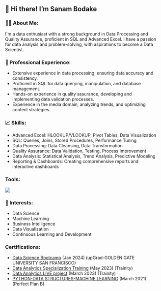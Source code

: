 ## 👋 Hi there! I’m Sanam Bodake

<!--
**SanamBodake/SanamBodake** is a ✨ _special_ ✨ repository because its `README.md` (this file) appears on your GitHub profile.

Here are some ideas to get you started: -->
### 🤵‍♀️ About Me:

I'm a data enthusiast with a strong background in Data Processing and Quality Assurance, proficient in SQL and Advanced Excel. I have a passion for data analysis and problem-solving, with aspirations to become a Data Scientist.

### 💼 Professional Experience:
- Extensive experience in data processing, ensuring data accuracy and consistency.
- Proficient in SQL for data querying, manipulation, and database management.
- Hands-on experience in quality assurance, developing and implementing data validation processes.
- Experience in the media domain, analyzing trends, and optimizing content strategies.

### 📈 Skills:
- Advanced Excel: HLOOKUP/VLOOKUP, Pivot Tables, Data Visualization
- SQL: Queries, Joins, Stored Procedures, Performance Tuning
- Data Processing: Data Cleansing, Data Transformation
- Quality Assurance: Data Validation, Testing, Process Improvement
- Data Analysis: Statistical Analysis, Trend Analysis, Predictive Modeling
- Reporting & Dashboards: Creating comprehensive reports and interactive dashboards

### Tools:

![](https://go-skill-icons.vercel.app/api/icons?i=excel,mysql,sqlserver,python,tableau,numpy,pandas,matplotlib,scikitlearn,mongodb)


### 🚀 Interests:
- Data Science
- Machine Learning
- Business Intelligence
- Data Visualization
- Continuous Learning and Development

### Certifications:
- [Data Science Bootcamp](https://drive.google.com/file/d/1xRyF4cRqCFAGG7ZAkbpmAoZjc9HjeYur/view) (Jan 2024) (upGrad-GOLDEN GATE UNIVERSITY SAN FRANCISCO)
- [Data Analytics Specialization Training](https://drive.google.com/file/d/15wu0FRokLg5Y0j1TgYM-kq0_bHsqQtov/view) (May 2023) (Trainity)
- [Data Analytics LIVE project](https://drive.google.com/file/d/17UDJgxZ8VULcyGEkKXExeryhwfbBeXKj/view) (March 2023) (Trainity)
- [PYTHON-DATA STRUCTURES-MACHINE LEARNING](https://drive.google.com/file/d/1jBLpVyfxmdQmQJEWQ_iB77yNLTg6-dRu/view) (March 2021) (Perfect Plan B)
